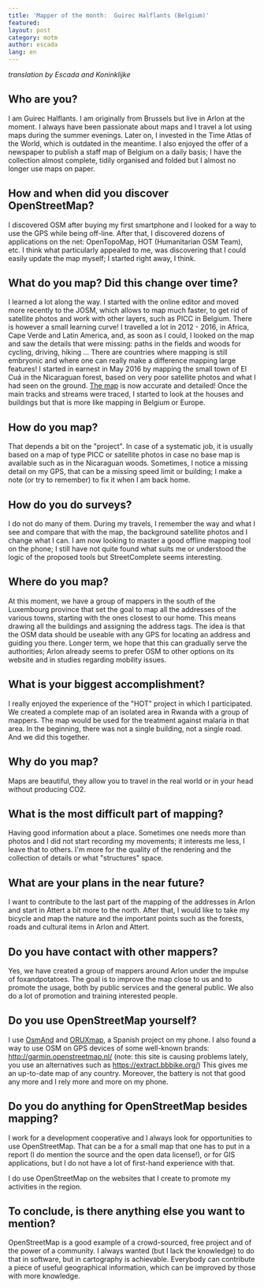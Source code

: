 ```yaml
---
title: 'Mapper of the month:  Guirec Halflants (Belgium)'
featured: 
layout: post
category: motm
author: escada
lang: en
---
```

_translation by Escada and Koninklijke_

## Who are you?
I am Guirec Halflants. I am originally from Brussels but live in Arlon at the moment.
I always have been passionate about maps and I travel a lot using maps during the summer evenings. Later on, I invested in the Time Atlas of the World, which is outdated in the meantime. I also enjoyed the offer of a newspaper to publish a staff map of Belgium on a daily basis; I have the collection almost complete, tidily organised and folded but I almost no longer use maps on paper.

## How and when did you discover OpenStreetMap?
I discovered OSM after buying my first smartphone and I looked for a way to use the GPS while being off-line. After that, I discovered dozens of applications on the net: OpenTopoMap, HOT (Humanitarian OSM Team), etc.
I think what particularly appealed to me,  was discovering that I could easily update the map myself; I started right away, I think.

## What do you map? Did this change over time?

I learned a lot along the way. I started with the online editor and moved more recently to the JOSM, which allows to map much faster, to get rid of satellite photos and work with other layers, such as PICC in Belgium. There is however a small learning curve!
I travelled a lot in 2012 - 2016, in Africa, Cape Verde and Latin America, and, as soon as I could, I looked on the map and saw the details that were missing: paths in the fields and woods for cycling, driving, hiking ... There are countries where mapping is still embryonic and where one can really make a difference mapping large features!
I  started in earnest in May 2016 by mapping the small town of El Cuá in the Nicaraguan forest, based on very poor satellite photos and what I had seen on the ground. [The map](https://osm.org/go/YQ8CDu28--?m=) is now accurate and detailed!
Once the main tracks and streams were traced, I started to look at the houses and buildings but that is more like mapping in Belgium or Europe.

## How do you map?
That depends a bit on the "project". In case of a systematic job, it is usually based on a map of type PICC or satellite photos in case no base map is available such as in the Nicaraguan woods.
Sometimes, I notice a missing detail on my GPS, that can be a missing speed limit or building; I make a note (or try to remember) to fix it when I am back home.

## How do you do surveys?

I do not do many of them. During my travels, I remember the way and what I see and compare that with the map, the background satellite photos and I change what I can.
I am now looking to master a good offline mapping tool on the phone; I still have not quite found what suits me or understood the logic of the proposed tools but StreetComplete seems interesting.

## Where do you map?
At this moment, we have a group of mappers in the south of the Luxembourg province that set the goal to map all the addresses of the various towns, starting with the ones closest to our home. This means drawing all the buildings and assigning the address tags. The idea is that the OSM data should be useable with any GPS for locating an address and guiding you there.
Longer term, we hope that this can gradually serve the authorities; Arlon already seems to prefer OSM to other options on its website and in studies regarding mobility issues.

## What is your biggest accomplishment?
I really enjoyed the experience of the "HOT" project in which I participated. We created a complete map of an isolated area in Rwanda with a group of mappers. The map would be used for the treatment against malaria in that area. In the beginning, there was not a single building, not a single road. And we did this together.

## Why do you map?
Maps are beautiful, they allow you to travel in the real world or in your head without producing CO2.

## What is the most difficult part of mapping?
Having good information about a place. Sometimes one needs more than photos and I did not start recording my movements; it interests me less, I leave that to others. I'm more for the quality of the rendering and the collection of details or what "structures" space.

## What are your plans in the near future?
I want to contribute to the last part of the mapping of the addresses in Arlon and start in Attert a bit more to the north.
After that, I would like to take my bicycle and map the nature and the important points such as the forests, roads and cultural items in Arlon and Attert.

## Do you have contact with other mappers?
Yes, we have created a group of mappers around Arlon under the impulse of foxandpotatoes. The goal is to improve the map close to us and to promote the usage, both by public services and the general public. We also do a lot of promotion and training interested people.

## Do you use OpenStreetMap yourself?
I use [OsmAnd](https://osmand.net/) and [ORUXmap](https://www.oruxmaps.com/cs/es/), a Spanish project on my phone.
I also found a way to use OSM on GPS devices of some well-known brands: http://garmin.openstreetmap.nl/ (note: this site is causing problems lately, you use an alternatives such as https://extract.bbbike.org/)
This gives me an up-to-date map of any country. Moreover, the battery is not that good any more and I rely more and more on my phone.

## Do you do anything for OpenStreetMap besides mapping?
I work for a development cooperative and I always look for opportunities to use OpenStreetMap. That can be a for a small map that one has to put in a report (I do mention the source and the open data license!), or for GIS applications, but I do not have a lot of first-hand experience with that.

I do use OpenStreetMap on the websites that I create to promote my activities in the region.

## To conclude, is there anything else you want to mention?
OpenStreetMap is a good example of a crowd-sourced, free project and of the power of a community. I always wanted (but I lack the knowledge)  to do that in software, but in cartography is achievable. Everybody can contribute a piece of useful geographical information, which can be improved by those with more knowledge.
